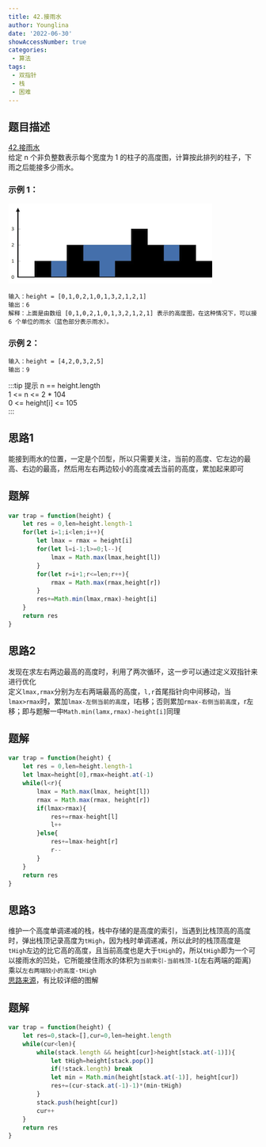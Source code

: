 ```yaml
---
title: 42.接雨水
author: Younglina
date: '2022-06-30'
showAccessNumber: true
categories:
 - 算法
tags:
 - 双指针
 - 栈
 - 困难
---
```


## 题目描述
[42.接雨水](https://leetcode.cn/problems/trapping-rain-water/)  
给定 n 个非负整数表示每个宽度为 1 的柱子的高度图，计算按此排列的柱子，下雨之后能接多少雨水。  

### 示例 1：
![](https://raw.githubusercontent.com/Younglina/images/master/20220630163132.png)
```
输入：height = [0,1,0,2,1,0,1,3,2,1,2,1]  
输出：6  
解释：上面是由数组 [0,1,0,2,1,0,1,3,2,1,2,1] 表示的高度图，在这种情况下，可以接 6 个单位的雨水（蓝色部分表示雨水）。  
```

### 示例 2：
```
输入：height = [4,2,0,3,2,5]  
输出：9  
```

:::tip 提示
n == height.length  
1 <= n <= 2 * 104  
0 <= height[i] <= 105  
:::

## 思路1
能接到雨水的位置，一定是个凹型，所以只需要关注，当前的高度、它左边的最高、右边的最高，然后用左右两边较小的高度减去当前的高度，累加起来即可  

## 题解
```javascript
var trap = function(height) {
    let res = 0,len=height.length-1
    for(let i=1;i<len;i++){
        let lmax = rmax = height[i]
        for(let l=i-1;l>=0;l--){
            lmax = Math.max(lmax,height[l])
        }
        for(let r=i+1;r<=len;r++){
            rmax = Math.max(rmax,height[r])
        }
        res+=Math.min(lmax,rmax)-height[i]
    }
    return res
}
```

## 思路2
发现在求左右两边最高的高度时，利用了两次循环，这一步可以通过定义双指针来进行优化  
定义`lmax,rmax`分别为左右两端最高的高度，`l,r`首尾指针向中间移动，当`lmax>rmax`时，累加`lmax-左侧当前的高度`，l右移；否则累加`rmax-右侧当前高度`，r左移；即与题解一中`Math.min(lamx,rmax)-height[i]`同理

## 题解
```javascript
var trap = function(height) {
    let res = 0,len=height.length-1
    let lmax=height[0],rmax=height.at(-1)
    while(l<r){
        lmax = Math.max(lmax, height[l])
        rmax = Math.max(rmax, height[r])
        if(lmax>rmax){
            res+=rmax-height[l]
            l++
        }else{
            res+=lmax-height[r]
            r--
        }
    }
    return res
}
```

## 思路3
维护一个高度单调递减的栈，栈中存储的是高度的索引，当遇到比栈顶高的高度时，弹出栈顶记录高度为`tHigh`，因为栈时单调递减，所以此时的栈顶高度是`tHigh`左边的比它高的高度，且当前高度也是大于`tHigh`的，所以`tHigh`即为一个可以接雨水的凹处，它所能接住雨水的体积为`当前索引-当前栈顶-1`(左右两端的距离)乘以`左右两端较小的高度-tHigh`  
[思路来源](https://leetcode.cn/problems/trapping-rain-water/solution/xiang-xi-tong-su-de-si-lu-fen-xi-duo-jie-fa-by-w-8/)，有比较详细的图解

## 题解
```javascript
var trap = function(height) {
    let res=0,stack=[],cur=0,len=height.length
    while(cur<len){
        while(stack.length && height[cur]>height[stack.at(-1)]){
            let tHigh=height[stack.pop()]
            if(!stack.length) break
            let min = Math.min(height[stack.at(-1)], height[cur])
            res+=(cur-stack.at(-1)-1)*(min-tHigh)
        }
        stack.push(height[cur])
        cur++
    }
    return res
}
```

